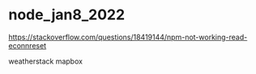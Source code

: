 # node_jan8_2022
https://stackoverflow.com/questions/18419144/npm-not-working-read-econnreset

weatherstack
mapbox
